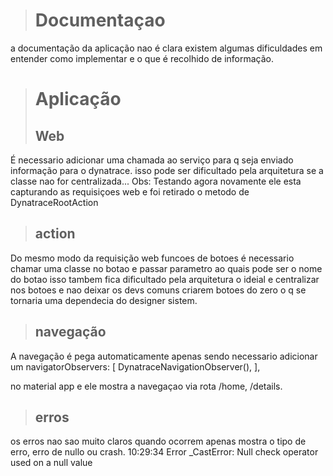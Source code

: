 > # Documentaçao
a documentação da aplicação nao é clara existem algumas dificuldades em entender como implementar e o que é recolhido de informação. 

> # Aplicação
> ## Web
É necessario adicionar uma chamada ao serviço para q seja enviado informação para o dynatrace. isso pode ser dificultado pela arquitetura se a classe nao for centralizada...
Obs: Testando agora novamente ele esta capturando as requisiçoes web e foi retirado o metodo de DynatraceRootAction
> ## action
Do mesmo modo da requisição web funcoes de botoes é necessario chamar uma classe no botao e passar parametro ao quais pode ser o nome do botao isso tambem fica dificultado pela arquitetura o ideial e centralizar nos botoes e nao deixar os devs comuns criarem botoes do zero o q se tornaria uma dependecia do designer sistem.
> ## navegação 
A navegação é pega automaticamente apenas sendo necessario adicionar um 
navigatorObservers: [
        DynatraceNavigationObserver(),
],

no material app e ele mostra a navegaçao via rota /home,  /details.

> ## erros 
os erros nao sao muito claros quando ocorrem apenas mostra o tipo de erro, erro de nullo ou crash.
10:29:34
Error
_CastError: Null check operator used on a null value

